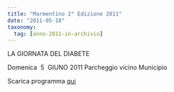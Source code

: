 ```yaml
---
title: "Marmentino 2° Edizione 2011"
date: "2011-05-18"
taxonomy: 
  tag: [anno-2011-in-archivio]
---
```


LA GIORNATA DEL DIABETE

Domenica  5  GIUNO 2011 Parcheggio vicino Municipio

Scarica programma [qui](http://198.211.122.197/diabetwp/wordpress/wp-content/uploads/2011/05/marmentino-2-edizione.doc)
